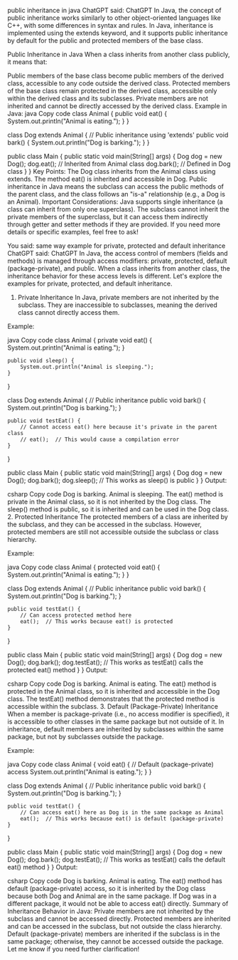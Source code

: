 public inheritance in java 
ChatGPT said:
ChatGPT
In Java, the concept of public inheritance works similarly to other object-oriented languages like C++, with some differences in syntax and rules. In Java, inheritance is implemented using the extends keyword, and it supports public inheritance by default for the public and protected members of the base class.

Public Inheritance in Java
When a class inherits from another class publicly, it means that:

Public members of the base class become public members of the derived class, accessible to any code outside the derived class.
Protected members of the base class remain protected in the derived class, accessible only within the derived class and its subclasses.
Private members are not inherited and cannot be directly accessed by the derived class.
Example in Java:
java
Copy code
class Animal {
    public void eat() {
        System.out.println("Animal is eating.");
    }
}

class Dog extends Animal {  // Public inheritance using 'extends'
    public void bark() {
        System.out.println("Dog is barking.");
    }
}

public class Main {
    public static void main(String[] args) {
        Dog dog = new Dog();
        dog.eat();  // Inherited from Animal class
        dog.bark(); // Defined in Dog class
    }
}
Key Points:
The Dog class inherits from the Animal class using extends. The method eat() is inherited and accessible in Dog.
Public inheritance in Java means the subclass can access the public methods of the parent class, and the class follows an "is-a" relationship (e.g., a Dog is an Animal).
Important Considerations:
Java supports single inheritance (a class can inherit from only one superclass).
The subclass cannot inherit the private members of the superclass, but it can access them indirectly through getter and setter methods if they are provided.
If you need more details or specific examples, feel free to ask!






You said:
same way example for private, protected and default inheritance
ChatGPT said:
ChatGPT
In Java, the access control of members (fields and methods) is managed through access modifiers: private, protected, default (package-private), and public. When a class inherits from another class, the inheritance behavior for these access levels is different. Let's explore the examples for private, protected, and default inheritance.

1. Private Inheritance
In Java, private members are not inherited by the subclass. They are inaccessible to subclasses, meaning the derived class cannot directly access them.

Example:

java
Copy code
class Animal {
    private void eat() {
        System.out.println("Animal is eating.");
    }
    
    public void sleep() {
        System.out.println("Animal is sleeping.");
    }
}

class Dog extends Animal {  // Public inheritance
    public void bark() {
        System.out.println("Dog is barking.");
    }

    public void testEat() {
        // Cannot access eat() here because it's private in the parent class
        // eat();  // This would cause a compilation error
    }
}

public class Main {
    public static void main(String[] args) {
        Dog dog = new Dog();
        dog.bark();
        dog.sleep();  // This works as sleep() is public
    }
}
Output:

csharp
Copy code
Dog is barking.
Animal is sleeping.
The eat() method is private in the Animal class, so it is not inherited by the Dog class.
The sleep() method is public, so it is inherited and can be used in the Dog class.
2. Protected Inheritance
The protected members of a class are inherited by the subclass, and they can be accessed in the subclass. However, protected members are still not accessible outside the subclass or class hierarchy.

Example:

java
Copy code
class Animal {
    protected void eat() {
        System.out.println("Animal is eating.");
    }
}

class Dog extends Animal {  // Public inheritance
    public void bark() {
        System.out.println("Dog is barking.");
    }

    public void testEat() {
        // Can access protected method here
        eat();  // This works because eat() is protected
    }
}

public class Main {
    public static void main(String[] args) {
        Dog dog = new Dog();
        dog.bark();
        dog.testEat();  // This works as testEat() calls the protected eat() method
    }
}
Output:

csharp
Copy code
Dog is barking.
Animal is eating.
The eat() method is protected in the Animal class, so it is inherited and accessible in the Dog class.
The testEat() method demonstrates that the protected method is accessible within the subclass.
3. Default (Package-Private) Inheritance
When a member is package-private (i.e., no access modifier is specified), it is accessible to other classes in the same package but not outside of it. In inheritance, default members are inherited by subclasses within the same package, but not by subclasses outside the package.

Example:

java
Copy code
class Animal {
    void eat() {  // Default (package-private) access
        System.out.println("Animal is eating.");
    }
}

class Dog extends Animal {  // Public inheritance
    public void bark() {
        System.out.println("Dog is barking.");
    }

    public void testEat() {
        // Can access eat() here as Dog is in the same package as Animal
        eat();  // This works because eat() is default (package-private)
    }
}

public class Main {
    public static void main(String[] args) {
        Dog dog = new Dog();
        dog.bark();
        dog.testEat();  // This works as testEat() calls the default eat() method
    }
}
Output:

csharp
Copy code
Dog is barking.
Animal is eating.
The eat() method has default (package-private) access, so it is inherited by the Dog class because both Dog and Animal are in the same package.
If Dog was in a different package, it would not be able to access eat() directly.
Summary of Inheritance Behavior in Java:
Private members are not inherited by the subclass and cannot be accessed directly.
Protected members are inherited and can be accessed in the subclass, but not outside the class hierarchy.
Default (package-private) members are inherited if the subclass is in the same package; otherwise, they cannot be accessed outside the package.
Let me know if you need further clarification!